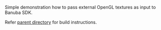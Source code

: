 Simple demonstration how to pass external OpenGL textures as input to Banuba SDK.

Refer [parent directory](../) for build instructions.  